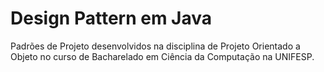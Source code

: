 # Design Pattern em Java

Padrões de Projeto desenvolvidos na disciplina de Projeto Orientado a Objeto no curso de Bacharelado em Ciência da Computação na UNIFESP.